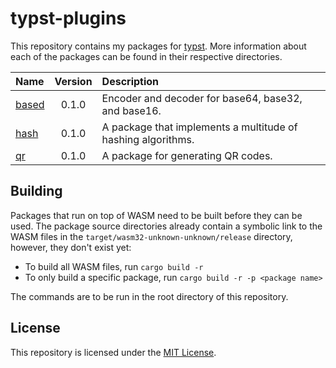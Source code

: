 # typst-plugins

This repository contains my packages for [typst](https://github.com/typst/typst). More information about each of the packages can be found in their respective directories.

| Name | Version | Description |
| :--- | :-----: | :---------- |
| [based](based/) | 0.1.0 | Encoder and decoder for base64, base32, and base16. |
| [hash](hash/) | 0.1.0 | A package that implements a multitude of hashing algorithms. |
| [qr](qr/) | 0.1.0 | A package for generating QR codes. |

## Building
Packages that run on top of WASM need to be built before they can be used. The package source directories already contain a symbolic link to the WASM files in the `target/wasm32-unknown-unknown/release` directory, however, they don't exist yet:

- To build all WASM files, run `cargo build -r`
- To only build a specific package, run `cargo build -r -p <package name>`

The commands are to be run in the root directory of this repository.

## License
This repository is licensed under the [MIT License](LICENSE).
